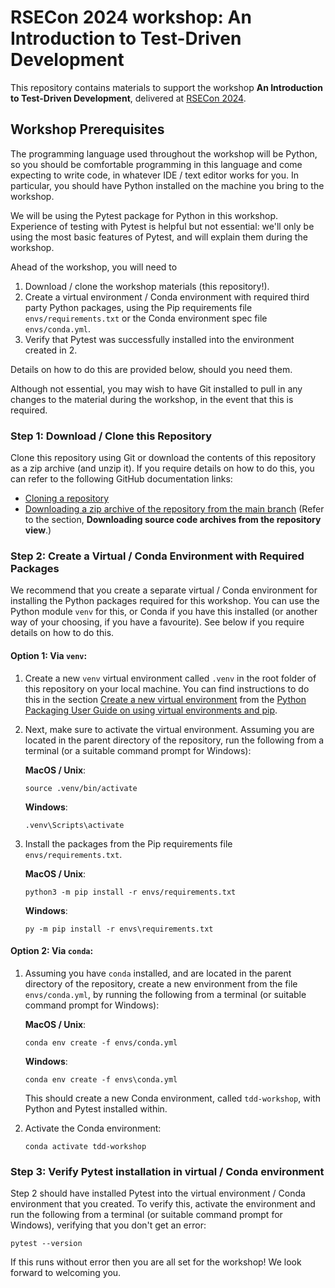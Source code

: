 # RSECon 2024 workshop: An Introduction to Test-Driven Development

This repository contains materials to support the workshop
**An Introduction to Test-Driven Development**, delivered at
[RSECon 2024](https://rsecon24.society-rse.org/).


## Workshop Prerequisites

The programming language used throughout the workshop will be Python, so you
should be comfortable programming in this language and come expecting to write
code, in whatever IDE / text editor works for you. In particular, you should
have Python installed on the machine you bring to the workshop.

We will be using the Pytest package for Python in this workshop. Experience
of testing with Pytest is helpful but not essential: we'll only be using the
most basic features of Pytest, and will explain them during the workshop.

Ahead of the workshop, you will need to

1. Download / clone the workshop materials (this repository!).
2. Create a virtual environment / Conda environment with required third party
   Python packages, using the Pip requirements file `envs/requirements.txt` or
   the Conda environment spec file `envs/conda.yml`.
3. Verify that Pytest was successfully installed into the environment created
   in 2.

Details on how to do this are provided below, should you need them.

Although not essential, you may wish to have Git installed to pull in any
changes to the material during the workshop, in the event that this is required.


### Step 1: Download / Clone this Repository

Clone this repository using Git or download the contents of
this repository as a zip archive (and unzip it). If you require details on how
to do this, you can refer to the following GitHub documentation links:

* [Cloning a repository](https://docs.github.com/en/repositories/creating-and-managing-repositories/cloning-a-repository#cloning-a-repository)
* [Downloading a zip archive of the repository from the main branch](https://docs.github.com/en/repositories/working-with-files/using-files/downloading-source-code-archives#downloading-source-code-archives-from-the-repository-view)
  (Refer to the section, **Downloading source code archives from the repository view**.)


### Step 2: Create a Virtual / Conda Environment with Required Packages

We recommend that you create a separate virtual / Conda environment for
installing the Python packages required for this workshop. You can use the
Python module `venv` for this, or Conda if you have this installed (or another
way of your choosing, if you have a favourite). See below if you require
details on how to do this.


#### Option 1: Via `venv`:

1. Create a new `venv` virtual environment called `.venv` in the root folder of
   this repository on your local machine. You can find instructions to do this
   in the section
   [Create a new virtual environment](https://packaging.python.org/en/latest/guides/installing-using-pip-and-virtual-environments/#create-a-new-virtual-environment)
   from the
   [Python Packaging User Guide on using virtual environments and pip](https://packaging.python.org/en/latest/guides/installing-using-pip-and-virtual-environments/).
   
2. Next, make sure to activate the virtual environment. Assuming you are located
   in the parent directory of the repository, run the following from a terminal
   (or a suitable command prompt for Windows):

   **MacOS / Unix**:
   
   ```
   source .venv/bin/activate
   ```

   **Windows**:
   
   ```
   .venv\Scripts\activate
   ```

3. Install the packages from the Pip requirements file
   `envs/requirements.txt`. 

   **MacOS / Unix**:
   
   ```
   python3 -m pip install -r envs/requirements.txt
   ```
   
   **Windows**:
   
   ```
   py -m pip install -r envs\requirements.txt
   ```


#### Option 2: Via `conda`:

1. Assuming you have `conda` installed, and are located in the parent directory
   of the repository, create a new environment from the
   file `envs/conda.yml`, by running the following from a terminal
   (or suitable command prompt for Windows):
   
   **MacOS / Unix**:
   
   ```
   conda env create -f envs/conda.yml
   ```

   **Windows**:

   ```
   conda env create -f envs\conda.yml
   ```

   This should create a new Conda environment, called `tdd-workshop`, with
   Python and Pytest installed within.
   
2. Activate the Conda environment:
   
   ```
   conda activate tdd-workshop
   ```


### Step 3: Verify Pytest installation in virtual / Conda environment

Step 2 should have installed Pytest into the virtual environment / Conda
environment that you created. To verify this, activate the environment and
run the following from a terminal (or suitable command prompt for Windows),
verifying that you don't get an error:

```
pytest --version
```

If this runs without error then you are all set for the workshop! We look
forward to welcoming you.
